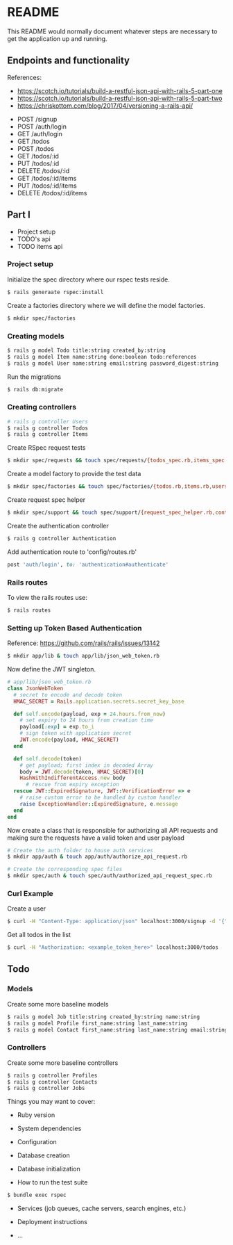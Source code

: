 # README

This README would normally document whatever steps are necessary to get the
application up and running.

## Endpoints and functionality

References: 
- https://scotch.io/tutorials/build-a-restful-json-api-with-rails-5-part-one
- https://scotch.io/tutorials/build-a-restful-json-api-with-rails-5-part-two
- https://chriskottom.com/blog/2017/04/versioning-a-rails-api/

* POST /signup
* POST /auth/login
* GET /auth/login
* GET /todos
* POST /todos
* GET /todos/:id
* PUT /todos/:id
* DELETE /todos/:id
* GET /todos/:id/items
* PUT /todos/:id/items
* DELETE /todos/:id/items

## Part I
- Project setup
- TODO's api
- TODO items api

### Project setup

Initialize the spec directory where our rspec tests reside.

```bash
$ rails generaate rspec:install
```

Create a factories directory where we will define the model factories.

```bash
$ mkdir spec/factories
```

### Creating models

```bash
$ rails g model Todo title:string created_by:string
$ rails g model Item name:string done:boolean todo:references
$ rails g model User name:string email:string password_digest:string
```

Run the migrations
```bash
$ rails db:migrate
```

### Creating controllers

```bash
# rails g controller Users
$ rails g controller Todos
$ rails g controller Items
```

Create RSpec request tests
```bash
$ mkdir spec/requests && touch spec/requests/{todos_spec.rb,items_spec.rb,users_spec.rb}
```

Create a model factory to provide the test data
```bash
$ mkdir spec/factories && touch spec/factories/{todos.rb,items.rb,users.rb}
```

Create request spec helper
```bash
$ mkdir spec/support && touch spec/support/{request_spec_helper.rb,controller_spec_helper.rb}
```

Create the authentication controller
```bash
$ rails g controller Authentication
```

Add authentication route to 'config/routes.rb'
```ruby
post 'auth/login', to: 'authentication#authenticate'
```

### Rails routes

To view the rails routes use:

```bash
$ rails routes
```

### Setting up Token Based Authentication

Reference: https://github.com/rails/rails/issues/13142

```bash
$ mkdir app/lib & touch app/lib/json_web_token.rb
```

Now define the JWT singleton.
```ruby
# app/lib/json_web_token.rb
class JsonWebToken
  # secret to encode and decode token
  HMAC_SECRET = Rails.application.secrets.secret_key_base

  def self.encode(payload, exp = 24.hours.from_now)
    # set expiry to 24 hours from creation time
    payload[:exp] = exp.to_i
    # sign token with application secret
    JWT.encode(payload, HMAC_SECRET)
  end

  def self.decode(token)
    # get payload; first index in decoded Array
    body = JWT.decode(token, HMAC_SECRET)[0]
    HashWithIndifferentAccess.new body
      # rescue from expiry exception
  rescue JWT::ExpiredSignature, JWT::VerificationError => e
    # raise custom error to be handled by custom handler
    raise ExceptionHandler::ExpiredSignature, e.message
  end
end
```

Now create a class that is responsible for authorizing all API requests and making sure the requests have a valid token 
and user payload

```bash
# Create the auth folder to house auth services
$ mkdir app/auth & touch app/auth/authorize_api_request.rb

# Create the corresponding spec files
$ mkdir spec/auth & touch spec/auth/authorized_api_request_spec.rb
```

### Curl Example

Create a user
```bash
$ curl -H "Content-Type: application/json" localhost:3000/signup -d '{"name": "example_user", "email": "example_user@gmail.com", "password": "example_password", "password_confirmation": "example_password"}'
```

Get all todos in the list
```bash
$ curl -H "Authorization: <example_token_here>" localhost:3000/todos
```

## Todo

### Models
Create some more baseline models
```bash
$ rails g model Job title:string created_by:string name:string
$ rails g model Profile first_name:string last_name:string
$ rails g model Contact first_name:string last_name:string email:string
```

### Controllers
Create some more baseline controllers
```bash
$ rails g controller Profiles
$ rails g controller Contacts
$ rails g controller Jobs
```

Things you may want to cover:

* Ruby version

* System dependencies

* Configuration

* Database creation

* Database initialization

* How to run the test suite

```bash
$ bundle exec rspec
```

* Services (job queues, cache servers, search engines, etc.)

* Deployment instructions

* ...
